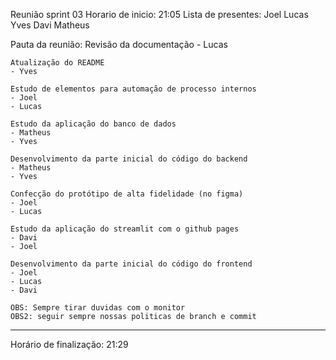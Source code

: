Reunião sprint 03
Horario de inicio: 21:05
Lista de presentes:
	Joel
	Lucas
	Yves
	Davi
	Matheus

Pauta da reunião:
	Revisão da documentação
	- Lucas

	Atualização do README
	- Yves

	Estudo de elementos para automação de processo internos
	- Joel
	- Lucas

	Estudo da aplicação do banco de dados
	- Matheus
	- Yves

	Desenvolvimento da parte inicial do código do backend
	- Matheus
	- Yves

	Confecção do protótipo de alta fidelidade (no figma)
	- Joel
	- Lucas

	Estudo da aplicação do streamlit com o github pages
	- Davi
	- Joel

	Desenvolvimento da parte inicial do código do frontend
	- Joel	
	- Lucas
	- Davi

	OBS: Sempre tirar duvidas com o monitor
	OBS2: seguir sempre nossas politicas de branch e commit

-----------------------------------------------------------------------------------------
Horário de finalização: 21:29